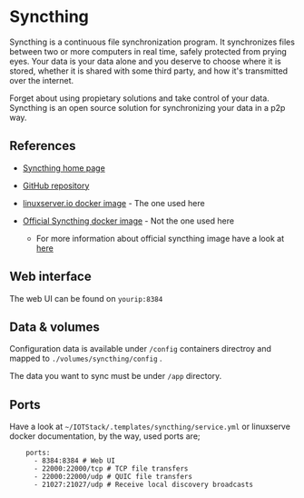 # Syncthing

Syncthing is a continuous file synchronization program. It synchronizes files between two or more computers in real time, safely protected from prying eyes. Your data is your data alone and you deserve to choose where it is stored, whether it is shared with some third party, and how it's transmitted over the internet.

Forget about using propietary solutions and take control of your data. Syncthing is an open source solution for synchronizing your data in a p2p way. 

## References

- [Syncthing home page](https://syncthing.net/)
- [GitHub repository](https://github.com/syncthing/syncthing)
- [linuxserver.io docker image](https://docs.linuxserver.io/images/docker-syncthing) - The one used here
- [Official Syncthing docker image](https://hub.docker.com/r/syncthing/syncthing) - Not the one used here

    - For more information about official syncthing image have a look at [here](https://github.com/syncthing/syncthing/blob/main/README-Docker.md) 
  
## Web interface

The web UI can be found on  `yourip:8384`

## Data & volumes

Configuration data is available under `/config` containers directroy and mapped to `./volumes/syncthing/config` . 

The data you want to sync must be under `/app` directory.

## Ports

Have a look at `~/IOTStack/.templates/syncthing/service.yml` or linuxserve docker documentation, by the way, used ports are; 

```      
    ports:
      - 8384:8384 # Web UI
      - 22000:22000/tcp # TCP file transfers
      - 22000:22000/udp # QUIC file transfers
      - 21027:21027/udp # Receive local discovery broadcasts
```   
   
      
